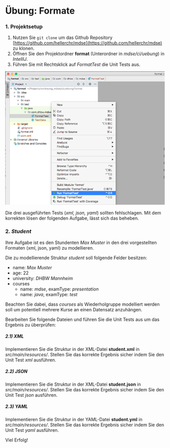 # Übung: Formate

### 1. Projektsetup
1. Nutzen Sie `git clone` um das Github Repository [https://github.com/hellerchr/mdse](https://github.com/hellerchr/mdse) zu klonen.
2. Öffnen Sie den Projektordner **format** (Unterordner in *mdse/ci/uebung*) in *IntellIJ*.
3. Führen Sie mit Rechtsklick auf *FormatTest* die Unit Tests aus.

![](images/run_format_test.png)

Die drei ausgeführten Tests (*xml, json, yaml*) sollten fehlschlagen. Mit dem korrekten lösen der folgenden Aufgabe, lässt sich das beheben.

### 2. *Student*

Ihre Aufgabe ist es den Stundenten *Max Muster* in den drei vorgestellten Formaten (xml, json, yaml) zu modellieren.

Die zu modellierende Struktur *student* soll folgende Felder besitzen:

* name: *Max Muster*
* age: 22
* university: *DHBW Mannheim*
* courses
	* name: *mdse*, examType: *presentation*
	* name: *java*, examType: *test* 


Beachten Sie dabei, dass *courses* als Wiederholgruppe modelliert werden soll um potentiell mehrere Kurse an einen Datensatz anzuhängen.

Bearbeiten Sie folgende Dateien und führen Sie die Unit Tests aus um das Ergebnis zu überprüfen:

##### 2.1) XML
Implementieren Sie die Struktur in der XML-Datei **student.xml** in *src/main/resources/*. Stellen Sie das korrekte Ergebnis sicher indem Sie den Unit Test *xml* ausführen.

##### 2.2) JSON
Implementieren Sie die Struktur in der XML-Datei **student.json** in *src/main/resources/*. Stellen Sie das korrekte Ergebnis sicher indem Sie den Unit Test *json* ausführen.

##### 2.3) YAML
Implementieren Sie die Struktur in der YAML-Datei **student.yml** in *src/main/resources/*. Stellen Sie das korrekte Ergebnis sicher indem Sie den Unit Test *yaml* ausführen.


Viel Erfolg!


